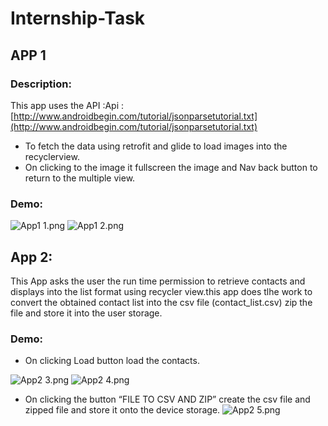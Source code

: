# Internship-Task

## APP 1
### Description:

This app uses the API :Api : [http://www.androidbegin.com/tutorial/jsonparsetutorial.txt](http://www.androidbegin.com/tutorial/jsonparsetutorial.txt)

* To fetch the data using retrofit and glide to load images into the recyclerview.
* On clicking to the image it fullscreen the image and Nav back button to return to the multiple view.

### Demo:
![App1 1.png](https://github.com/yash9499/Internship-Task/blob/master/screenshots/1.png)
![App1 2.png](https://github.com/yash9499/Internship-Task/blob/master/screenshots/2.png)

## App 2:
This App asks the user the run time permission to retrieve contacts and displays into the list format using recycler view.this app does tlhe work to convert the obtained contact list into the csv file (contact_list.csv) zip the file and store it into the user storage.

### Demo: 
* On clicking Load button load the contacts.

![App2 3.png](https://github.com/yash9499/Internship-Task/blob/master/screenshots/3.png)
![App2 4.png](https://github.com/yash9499/Internship-Task/blob/master/screenshots/4.png)

* On clicking the button “FILE TO CSV AND ZIP” create the csv file and zipped file and store it onto the device storage.
![App2 5.png](https://github.com/yash9499/Internship-Task/blob/master/screenshots/5.png)



